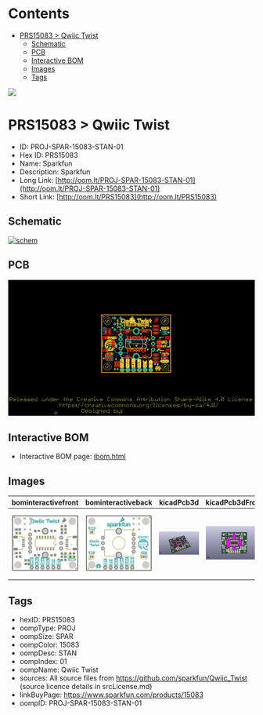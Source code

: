 



Contents
========

* [PRS15083 > Qwiic Twist](#prs15083--qwiic-twist)
	* [Schematic](#schematic)
	* [PCB](#pcb)
	* [Interactive BOM](#interactive-bom)
	* [Images](#images)
	* [Tags](#tags)
  
![][im]
# PRS15083 > Qwiic Twist

- ID: PROJ-SPAR-15083-STAN-01
- Hex ID: PRS15083
- Name: Sparkfun
- Description: Sparkfun
- Long Link: [http://oom.lt/PROJ-SPAR-15083-STAN-01](http://oom.lt/PROJ-SPAR-15083-STAN-01)
- Short Link: [http://oom.lt/PRS15083](http://oom.lt/PRS15083)

## Schematic
  
[![schem](eagleSchemImage.png)](eagleSchemImage.png)
## PCB
  
[![pcb](eagleImage.png)](eagleImage.png)
## Interactive BOM

- Interactive BOM page: [ibom.html](https://htmlpreview.github.io/?https://github.com/oomlout/oomlout_OOMP_projects/blob/main/PROJ-SPAR-15083-STAN-01/kicad/bom/ibom.html)

## Images
  
  

|bominteractivefront|bominteractiveback|kicadPcb3d|kicadPcb3dFront|kicadPcb3dBack|eagleImage|eagleSchemImage|pcbdraw|pcbdrawback|
| :---: | :---: | :---: | :---: | :---: | :---: | :---: | :---: | :---: |
|[![bominteractivefront](bomFront_140.png)](bomFront.png)|[![bominteractiveback](bomBack_140.png)](bomBack.png)|[![kicadPcb3d](kicadPcb3d_140.png)](kicadPcb3d.png)|[![kicadPcb3dFront](kicadPcb3dFront_140.png)](kicadPcb3dFront.png)|[![kicadPcb3dBack](kicadPcb3dBack_140.png)](kicadPcb3dBack.png)|[![eagleImage](eagleImage_140.png)](eagleImage.png)|[![eagleSchemImage](eagleSchemImage_140.png)](eagleSchemImage.png)|[![pcbdraw](pcbdraw_140.png)](pcbdraw.png)|[![pcbdrawback](pcbdrawBack_140.png)](pcbdrawBack.png)|

## Tags

- hexID: PRS15083
- oompType: PROJ
- oompSize: SPAR
- oompColor: 15083
- oompDesc: STAN
- oompIndex: 01
- oompName: Qwiic Twist
- sources: All source files from https://github.com/sparkfun/Qwiic_Twist (source licence details in srcLicense.md)
- linkBuyPage: https://www.sparkfun.com/products/15083
- oompID: PROJ-SPAR-15083-STAN-01



[im]: kicadPcb3d_450.png
